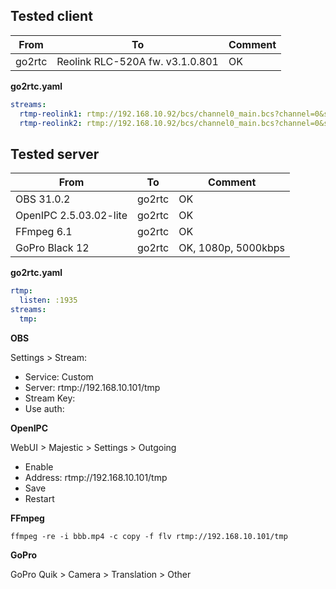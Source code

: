 ## Tested client

| From   | To                              | Comment |
|--------|---------------------------------|---------|
| go2rtc | Reolink RLC-520A fw. v3.1.0.801 | OK      |

**go2rtc.yaml**

```yaml
streams:
  rtmp-reolink1: rtmp://192.168.10.92/bcs/channel0_main.bcs?channel=0&stream=0&user=admin&password=password
  rtmp-reolink2: rtmp://192.168.10.92/bcs/channel0_main.bcs?channel=0&stream=0&user=admin&password=password
```

## Tested server

| From                   | To     | Comment             |
|------------------------|--------|---------------------|
| OBS 31.0.2             | go2rtc | OK                  |
| OpenIPC 2.5.03.02-lite | go2rtc | OK                  |
| FFmpeg 6.1             | go2rtc | OK                  |
| GoPro Black 12         | go2rtc | OK, 1080p, 5000kbps |

**go2rtc.yaml**

```yaml
rtmp:
  listen: :1935
streams:
  tmp:
```

**OBS**
 
Settings > Stream:

- Service: Custom
- Server: rtmp://192.168.10.101/tmp
- Stream Key: <empty>
- Use auth: <disabled>

**OpenIPC**

WebUI > Majestic > Settings > Outgoing

- Enable
- Address: rtmp://192.168.10.101/tmp
- Save
- Restart

**FFmpeg**

```shell
ffmpeg -re -i bbb.mp4 -c copy -f flv rtmp://192.168.10.101/tmp
```

**GoPro**

GoPro Quik > Camera > Translation > Other
